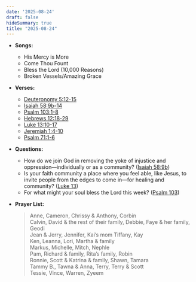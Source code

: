 ```yaml
---
date: '2025-08-24'
draft: false
hideSummary: true
title: "2025-08-24"
---
```


- **Songs:**
    - His Mercy is More
    - Come Thou Fount
    - Bless the Lord (10,000 Reasons)
    - Broken Vessels/Amazing Grace

- **Verses:**
    - [Deuteronomy 5:12-15](https://www.biblegateway.com/passage/?search=Deuteronomy+5%3A12-15&version=NIV)
    - [Isaiah 58:9b-14](https://www.biblegateway.com/passage/?search=Isaiah+58%3A9b-14&version=NIV)
    - [Psalm 103:1-8](https://www.biblegateway.com/passage/?search=Psalm+103%3A1-8&version=NIV)
    - [Hebrews 12:18-29](https://www.biblegateway.com/passage/?search=Hebrews+12%3A18-29&version=NIV)
    - [Luke 13:10-17](https://www.biblegateway.com/passage/?search=Luke+13%3A10-17&version=NIV)
    - [Jeremiah 1:4-10](https://www.biblegateway.com/passage/?search=Jeremiah+1%3A4-10&version=NIV)
    - [Psalm 71:1-6](https://www.biblegateway.com/passage/?search=Psalm+71%3A1-6&version=NIV)

- **Questions:**
    - How do we join God in removing the yoke of injustice and oppression—individually or as a community? ([Isaiah 58:9b](https://www.biblegateway.com/passage/?search=Isaiah+58%3A9b&version=NIV))  
    - Is your faith community a place where you feel able, like Jesus, to invite people from the edges to come in—for healing and community? ([Luke 13](https://www.biblegateway.com/passage/?search=Luke+13&version=NIV))  
    - For what might your soul bless the Lord this week? ([Psalm 103](https://www.biblegateway.com/passage/?search=Psalm+103&version=NIV))

- **Prayer List:**
  > Anne, Cameron, Chrissy & Anthony, Corbin  
  > Calvin, David & the rest of their family, Debbie, Faye & her family, Geodi  
  > Jean & Jerry, Jennifer, Kai’s mom Tiffany, Kay  
  > Ken, Leanna, Lori, Martha & family  
  > Markus, Michelle, Mitch, Nephle  
  > Pam, Richard & family, Rita’s family, Robin  
  > Ronnie, Scott & Katrina & family, Shawn, Tamara  
  > Tammy B., Tawna & Anna, Terry, Terry & Scott  
  > Tessie, Vince, Warren, Zyeem
